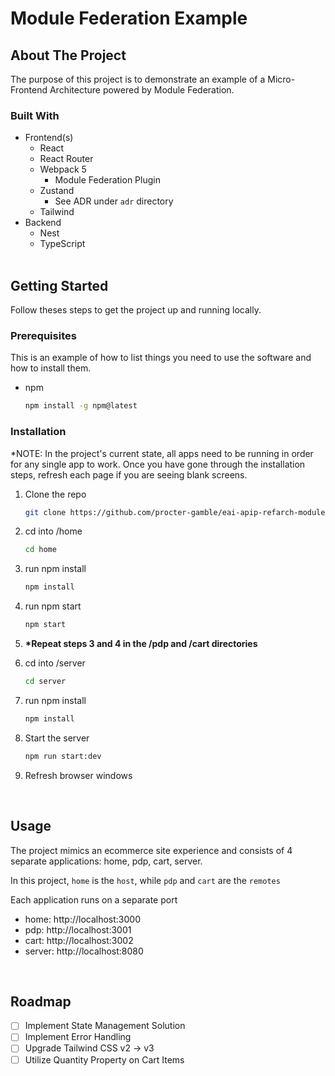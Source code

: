 # Module Federation Example

## About The Project

The purpose of this project is to demonstrate an example of a Micro-Frontend Architecture powered by Module Federation.

### Built With

- Frontend(s)
  - React
  - React Router
  - Webpack 5
    - Module Federation Plugin
  - Zustand
    - See ADR under `adr` directory
  - Tailwind
- Backend
  - Nest
  - TypeScript
    <br>
    <br>

## Getting Started

Follow theses steps to get the project up and running locally.

### Prerequisites

This is an example of how to list things you need to use the software and how to install them.

- npm

  ```sh
  npm install -g npm@latest
  ```

### Installation

\*NOTE: In the project's current state, all apps need to be running in order for any single app to work. Once you have gone through the installation steps, refresh each page if you are seeing blank screens.

1. Clone the repo

   ```sh
   git clone https://github.com/procter-gamble/eai-apip-refarch-module-federation-example.git
   ```

2. cd into /home

   ```sh
   cd home
   ```

3. run npm install

   ```sh
   npm install
   ```

4. run npm start

   ```sh
   npm start
   ```

5. **\*Repeat steps 3 and 4 in the /pdp and /cart directories**

6. cd into /server

   ```sh
   cd server
   ```

7. run npm install

   ```sh
   npm install
   ```

8. Start the server

   ```sh
   npm run start:dev
   ```

9. Refresh browser windows

<br>

## Usage

The project mimics an ecommerce site experience and consists of 4 separate applications: home, pdp, cart, server.

In this project, `home` is the `host`, while `pdp` and `cart` are the `remotes`

Each application runs on a separate port

- home: http://localhost:3000
- pdp: http://localhost:3001
- cart: http://localhost:3002
- server: http://localhost:8080

<br>

## Roadmap

- [ ] Implement State Management Solution
- [ ] Implement Error Handling
- [ ] Upgrade Tailwind CSS v2 -> v3
- [ ] Utilize Quantity Property on Cart Items
